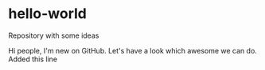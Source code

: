 # hello-world
Repository with some ideas

Hi people, I'm new on GitHub. Let's have a look which awesome we can do.
Added this line
